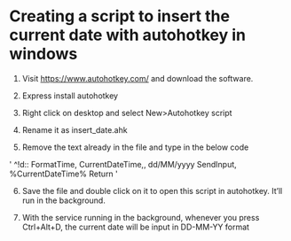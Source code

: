 # Creating a script to insert the current date with autohotkey in windows

1. Visit https://www.autohotkey.com/ and download the software.

2. Express install autohotkey

3. Right click on desktop and select New>Autohotkey script

4. Rename it as insert_date.ahk

5. Remove the text already in the file and type in the below code


' ^!d::
     FormatTime, CurrentDateTime,, dd/MM/yyyy
     SendInput, %CurrentDateTime%
Return
'

6. Save the file and double click on it to open this script in autohotkey. It’ll run in the background.

7. With the service running in the background, whenever you press Ctrl+Alt+D, the current date will be input in DD-MM-YY format
